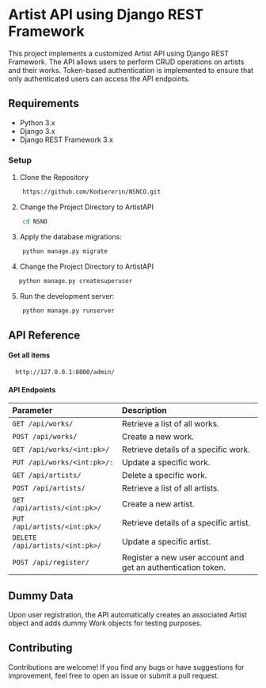 # Artist API using Django REST Framework

This project implements a customized Artist API using Django REST Framework. The API allows users to perform CRUD operations on artists and their works. Token-based authentication is implemented to ensure that only authenticated users can access the API endpoints.

## Requirements

+ Python 3.x
+ Django 3.x
+ Django REST Framework 3.x

### Setup

1. Clone the Repository

```bash
    https://github.com/Kodiererin/NSNCO.git
```

2. Change the Project Directory to ArtistAPI

```bash
    cd NSNO
```

3. Apply the database migrations:

```bash
    python manage.py migrate
```

4. Change the Project Directory to ArtistAPI

```bash
   python manage.py createsuperuser

```

5. Run the development server:

```bash
    python manage.py runserver
```

## API Reference

#### Get all items

```http
  http://127.0.0.1:8000/admin/
```

#### API Endpoints

| Parameter                         | Description                                                  |
| :-------------------------------- | :----------------------------------------------------------- |
| `GET /api/works/`               | Retrieve a list of all works.                                |
| `POST /api/works/`              | Create a new work.                                           |
| `GET /api/works/<int:pk>/`      | Retrieve details of a specific work.                         |
| `PUT /api/works/<int:pk>/:`     | Update a specific work.                                      |
| `GET /api/artists/`             | Delete a specific work.                                      |
| `POST /api/artists/`            | Retrieve a list of all artists.                              |
| `GET /api/artists/<int:pk>/`    | Create a new artist.                                         |
| `PUT /api/artists/<int:pk>/`    | Retrieve details of a specific artist.                       |
| `DELETE /api/artists/<int:pk>/` | Update a specific artist.                                    |
| `POST /api/register/`           | Register a new user account and get an authentication token. |


## Dummy Data

Upon user registration, the API automatically creates an associated Artist object and adds dummy Work objects for testing purposes.

## Contributing

Contributions are welcome! If you find any bugs or have suggestions for improvement, feel free to open an issue or submit a pull request.
